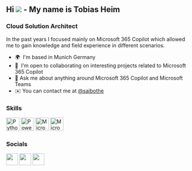 ## Hi ![](https://user-images.githubusercontent.com/18350557/176309783-0785949b-9127-417c-8b55-ab5a4333674e.gif) - My name is Tobias Heim

### Cloud Solution Architect

In the past years I focused mainly on Microsoft 365 Copilot which allowed me to gain knowledge and field experience in different scenarios.

* 🌍  I'm based in Munich Germany
* 🤝  I'm open to collaborating on interesting projects related to Microsoft 365 Copilot
* 💬 Ask me about anything around Microsoft 365 Copilot and Microsoft Teams
* ✉️  You can contact me at [@saibothe](mailto:@saibothe)


### Skills


<p align="left">
<a href="https://www.python.org/" target="_blank" rel="noreferrer"><img src="https://raw.githubusercontent.com/danielcranney/readme-generator/main/public/icons/skills/python-colored.svg" width="36" height="36" alt="Python" /></a>
<a href="https://learn.microsoft.com/en-us/powershell/" target="_blank" rel="noreferrer"><img src="https://www.tnext-labs.com/GitHub/myprofile/powershell.png" width="36" height="36" alt="PowerShell" /></a>
<a href="https://www.microsoft.com/en-us/microsoft-teams/group-chat-software" target="_blank" rel="noreferrer"><img src="https://www.tnext-labs.com/GitHub/myprofile/microsoft-teams-logo.png" width="36" height="36" alt="Microsoft Teams" /></a>
<a href="https://powerplatform.microsoft.com/en-us/" target="_blank" rel="noreferrer"><img src="https://www.tnext-labs.com/GitHub/myprofile/power-platform.png" width="36" height="36" alt="Microsoft Teams" /></a>
</p>


### Socials

<p align="left"> <a href="https://www.github.com/tobiheim" target="_blank" rel="noreferrer"><img src="https://raw.githubusercontent.com/danielcranney/readme-generator/main/public/icons/socials/github.svg" width="32" height="32" /></a> <a href="https://www.twitter.com/saibothe" target="_blank" rel="noreferrer"><img src="https://raw.githubusercontent.com/danielcranney/readme-generator/main/public/icons/socials/twitter.svg" width="32" height="32" /></a> <a href="https://www.linkedin.com/in//tobias-heim-32bb4a122/" target="_blank" rel="noreferrer"><img src="https://raw.githubusercontent.com/danielcranney/readme-generator/main/public/icons/socials/linkedin.svg" width="32" height="32" /></a></p>
